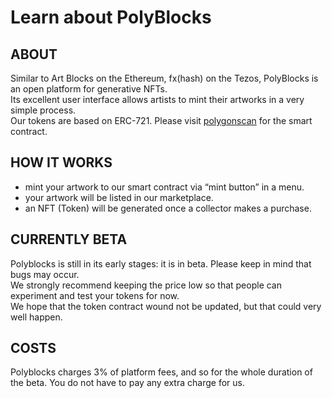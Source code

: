 
# Learn about PolyBlocks

## ABOUT

Similar to Art Blocks on the Ethereum, fx(hash) on the Tezos, PolyBlocks is an open platform for generative NFTs.  
Its excellent user interface allows artists to mint their artworks in a very simple process.  
Our tokens are based on ERC-721. Please visit <a href="https://polygonscan.com/address/0x0EbA52CccC57052CDB43EAE1D7d0B2715A0fe24E#code" target="_blank" rel="noreferrer" className="inline-anchor">polygonscan</a> for the smart contract.  

## HOW IT WORKS

- mint your artwork to our smart contract via “mint button” in a menu.
- your artwork will be listed in our marketplace.
- an NFT (Token) will be generated once a collector makes a purchase.


## CURRENTLY BETA

Polyblocks is still in its early stages: it is in beta. Please keep in mind that bugs may occur.  
We strongly recommend keeping the price low so that people can experiment and test your tokens for now.  
We hope that the token contract wound not be updated, but that could very well happen.  

## COSTS

Polyblocks charges 3% of platform fees, and so for the whole duration of the beta. You do not have to pay any extra charge for us.
